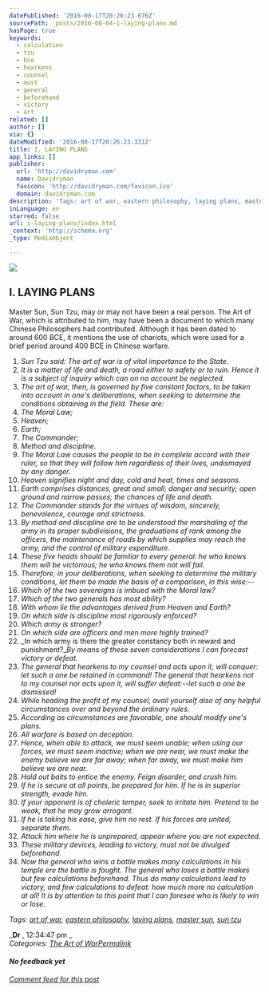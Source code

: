 ```yaml
---
datePublished: '2016-08-17T20:26:23.676Z'
sourcePath: _posts/2016-08-04-i-laying-plans.md
hasPage: true
keywords:
  - calculation
  - tzu
  - bce
  - hearkens
  - counsel
  - must
  - general
  - beforehand
  - victory
  - art
related: []
author: []
via: {}
dateModified: '2016-08-17T20:26:23.331Z'
title: I. LAYING PLANS
app_links: []
publisher:
  url: 'http://davidryman.com'
  name: Davidryman
  favicon: 'http://davidryman.com/favicon.ico'
  domain: davidryman.com
description: 'Tags: art of war, eastern philosophy, laying plans, master sun, sun tzu'
inLanguage: en
starred: false
url: i-laying-plans/index.html
_context: 'http://schema.org'
_type: MediaObject

---
```

<article style=""><img src="https://s3-us-west-2.amazonaws.com/the-grid-img/p/d0a82c2478f37da1a3fcd49db4a5a234df842f16.png" /><h1>I. LAYING PLANS</h1><p>Master Sun, Sun Tzu, may or may not have been a real person. The Art of War, which is attributed to him, may have been a document to which many Chinese Philosophers had contributed. Although it has been dated to around 600 BCE, it mentions the use of chariots, which were used for a brief period around 400 BCE in Chinese warfare.</p></article>

1. _Sun Tzu said: The art of war is of vital importance to the State._
2. _It is a matter of life and death, a road either to safety or to ruin. Hence it is a subject of inquiry which can on no account be neglected._
3. _The art of war, then, is governed by five constant factors, to be taken into account in one's deliberations, when seeking to determine the conditions obtaining in the field. These are:_
  1. _The Moral Law;_
  2. _Heaven;_
  3. _Earth;_
  4. _The Commander;_
  5. _Method and discipline._
4. _The Moral Law causes the people to be in complete accord with their ruler, so that they will follow him regardless of their lives, undismayed by any danger._
5. _Heaven signifies night and day, cold and heat, times and seasons._
6. _Earth comprises distances, great and small; danger and security; open ground and narrow passes; the chances of life and death._
7. _The Commander stands for the virtues of wisdom, sincerely, benevolence, courage and strictness._
8. _By method and discipline are to be understood the marshaling of the army in its proper subdivisions, the graduations of rank among the officers, the maintenance of roads by which supplies may reach the army, and the control of military expenditure._
9. _These five heads should be familiar to every general: he who knows them will be victorious; he who knows them not will fail._
10. _Therefore, in your deliberations, when seeking to determine the military conditions, let them be made the basis of a comparison, in this wise:--_
  1. _Which of the two sovereigns is imbued with the Moral law?_
  2. _Which of the two generals has most ability?_
  3. _With whom lie the advantages derived from Heaven and Earth?_
  4. _On which side is discipline most rigorously enforced?_
  5. _Which army is stronger?_
  6. _On which side are officers and men more highly trained?_
  7. _In which army is there the greater constancy both in reward and punishment?__By means of these seven considerations I can forecast victory or defeat._
11. _The general that hearkens to my counsel and acts upon it, will conquer: let such a one be retained in command! The general that hearkens not to my counsel nor acts upon it, will suffer defeat:--let such a one be dismissed!_
12. _While heading the profit of my counsel, avail yourself also of any helpful circumstances over and beyond the ordinary rules._
13. _According as circumstances are favorable, one should modify one's plans._
14. _All warfare is based on deception._
15. _Hence, when able to attack, we must seem unable; when using our forces, we must seem inactive; when we are near, we must make the enemy believe we are far away; when far away, we must make him believe we are near._
16. _Hold out baits to entice the enemy. Feign disorder, and crush him._
17. _If he is secure at all points, be prepared for him. If he is in superior strength, evade him._
18. _If your opponent is of choleric temper, seek to irritate him. Pretend to be weak, that he may grow arrogant._
19. _If he is taking his ease, give him no rest. If his forces are united, separate them._
20. _Attack him where he is unprepared, appear where you are not expected._
21. _These military devices, leading to victory, must not be divulged beforehand._
22. _Now the general who wins a battle makes many calculations in his temple ere the battle is fought. The general who loses a battle makes but few calculations beforehand. Thus do many calculations lead to victory, and few calculations to defeat: how much more no calculation at all! It is by attention to this point that I can foresee who is likely to win or lose._

_Tags: [art of war][0], [eastern philosophy][1], [laying plans][2], [master sun][3], [sun tzu][4]_

_**Dr** , 12:34:47 pm _  
_Categories: [The Art of War][5][Permalink][6]_

#### _No feedback yet_

_[Comment feed for this post][7]_

[0]: http://davidryman.com/index.php/ArtofWar/art+of+war:
[1]: http://davidryman.com/index.php/ArtofWar/eastern+philosophy:
[2]: http://davidryman.com/index.php/ArtofWar/laying+plans:
[3]: http://davidryman.com/index.php/ArtofWar/master+sun:
[4]: http://davidryman.com/index.php/ArtofWar/sun+tzu:
[5]: http://davidryman.com/index.php/ArtofWar/artofwar-1/ "Browse category"
[6]: http://davidryman.com/index.php/ArtofWar/2010/02/24/i-laying-plans-1 "Permanent link to full entry"
[7]: http://davidryman.com/index.php/ArtofWar/?tempskin=_rss2&disp=comments&p=259